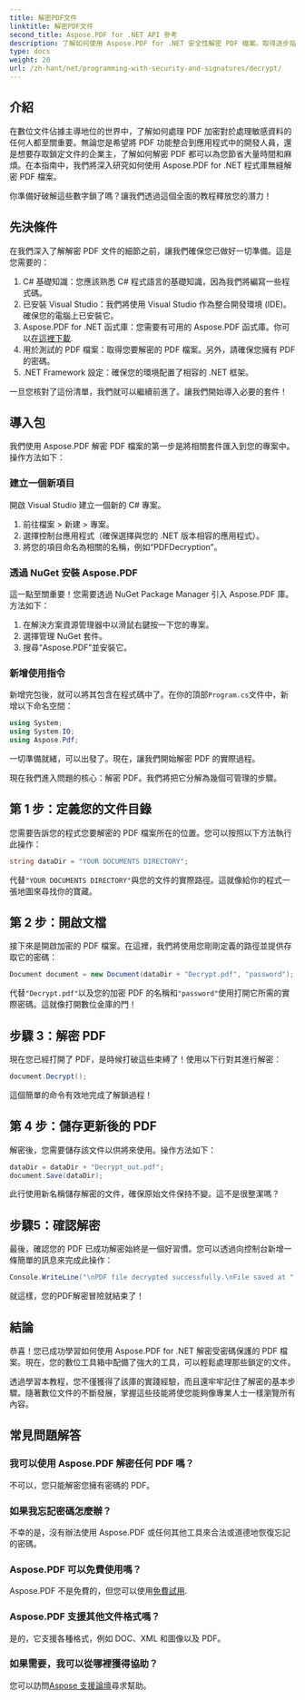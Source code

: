 ```yaml
---
title: 解密PDF文件
linktitle: 解密PDF文件
second_title: Aspose.PDF for .NET API 參考
description: 了解如何使用 Aspose.PDF for .NET 安全性解密 PDF 檔案。取得逐步指導以增強您的文件管理技能。
type: docs
weight: 20
url: /zh-hant/net/programming-with-security-and-signatures/decrypt/
---
```

## 介紹

在數位文件佔據主導地位的世界中，了解如何處理 PDF 加密對於處理敏感資料的任何人都至關重要。無論您是希望將 PDF 功能整合到應用程式中的開發人員，還是想要存取鎖定文件的企業主，了解如何解密 PDF 都可以為您節省大量時間和麻煩。在本指南中，我們將深入研究如何使用 Aspose.PDF for .NET 程式庫無縫解密 PDF 檔案。 

你準備好破解這些數字鎖了嗎？讓我們透過這個全面的教程釋放您的潛力！

## 先決條件

在我們深入了解解密 PDF 文件的細節之前，讓我們確保您已做好一切準備。這是您需要的：

1. C# 基礎知識：您應該熟悉 C# 程式語言的基礎知識，因為我們將編寫一些程式碼。
2. 已安裝 Visual Studio：我們將使用 Visual Studio 作為整合開發環境 (IDE)。確保您的電腦上已安裝它。
3.  Aspose.PDF for .NET 函式庫：您需要有可用的 Aspose.PDF 函式庫。你可以[在這裡下載](https://releases.aspose.com/pdf/net/).
4. 用於測試的 PDF 檔案：取得您要解密的 PDF 檔案。另外，請確保您擁有 PDF 的密碼。 
5. .NET Framework 設定：確保您的環境配置了相容的 .NET 框架。

一旦您核對了這份清單，我們就可以繼續前進了。讓我們開始導入必要的套件！

## 導入包

我們使用 Aspose.PDF 解密 PDF 檔案的第一步是將相關套件匯入到您的專案中。操作方法如下：

### 建立一個新項目

開啟 Visual Studio 建立一個新的 C# 專案。

1. 前往檔案 > 新建 > 專案。
2. 選擇控制台應用程式（確保選擇與您的 .NET 版本相容的應用程式）。
3. 將您的項目命名為相關的名稱，例如“PDFDecryption”。

### 透過 NuGet 安裝 Aspose.PDF

這一點至關重要！您需要透過 NuGet Package Manager 引入 Aspose.PDF 庫。方法如下：

1. 在解決方案資源管理器中以滑鼠右鍵按一下您的專案。
2. 選擇管理 NuGet 套件。
3. 搜尋“Aspose.PDF”並安裝它。

### 新增使用指令

新增完包後，就可以將其包含在程式碼中了。在你的頂部`Program.cs`文件中，新增以下命名空間：

```csharp
using System;
using System.IO;
using Aspose.Pdf;
```

一切準備就緒，可以出發了。現在，讓我們開始解密 PDF 的實際過程。

現在我們進入問題的核心：解密 PDF。我們將把它分解為幾個可管理的步驟。

## 第 1 步：定義您的文件目錄

您需要告訴您的程式您要解密的 PDF 檔案所在的位置。您可以按照以下方法執行此操作：

```csharp
string dataDir = "YOUR DOCUMENTS DIRECTORY";
```

代替`"YOUR DOCUMENTS DIRECTORY"`與您的文件的實際路徑。這就像給你的程式一張地圖來尋找你的寶藏。

## 第 2 步：開啟文檔

接下來是開啟加密的 PDF 檔案。在這裡，我們將使用您剛剛定義的路徑並提供存取它的密碼：

```csharp
Document document = new Document(dataDir + "Decrypt.pdf", "password");
```

代替`"Decrypt.pdf"`以及您的加密 PDF 的名稱和`"password"`使用打開它所需的實際密碼。這就像打開數位金庫的門！

## 步驟 3：解密 PDF

現在您已經打開了 PDF，是時候打破這些束縛了！使用以下行對其進行解密：

```csharp
document.Decrypt();
```

這個簡單的命令有效地完成了解鎖過程！

## 第 4 步：儲存更新後的 PDF

解密後，您需要儲存該文件以供將來使用。操作方法如下：

```csharp
dataDir = dataDir + "Decrypt_out.pdf";
document.Save(dataDir);
```

此行使用新名稱儲存解密的文件，確保原始文件保持不變。這不是很整潔嗎？

## 步驟5：確認解密

最後，確認您的 PDF 已成功解密始終是一個好習慣。您可以透過向控制台新增一條簡單的訊息來完成此操作：

```csharp
Console.WriteLine("\nPDF file decrypted successfully.\nFile saved at " + dataDir);
```

就這樣，您的PDF解密冒險就結束了！

## 結論

恭喜！您已成功學習如何使用 Aspose.PDF for .NET 解密受密碼保護的 PDF 檔案。現在，您的數位工具箱中配備了強大的工具，可以輕鬆處理那些鎖定的文件。

透過學習本教程，您不僅獲得了該庫的實踐經驗，而且還牢牢記住了解密的基本步驟。隨著數位文件的不斷發展，掌握這些技能將使您能夠像專業人士一樣瀏覽所有內容。

## 常見問題解答

### 我可以使用 Aspose.PDF 解密任何 PDF 嗎？
不可以，您只能解密您擁有密碼的 PDF。

### 如果我忘記密碼怎麼辦？
不幸的是，沒有辦法使用 Aspose.PDF 或任何其他工具來合法或道德地恢復忘記的密碼。

### Aspose.PDF 可以免費使用嗎？
 Aspose.PDF 不是免費的，但您可以使用[免費試用](https://releases.aspose.com/).

### Aspose.PDF 支援其他文件格式嗎？
是的，它支援各種格式，例如 DOC、XML 和圖像以及 PDF。

### 如果需要，我可以從哪裡獲得協助？
您可以訪問[Aspose 支援論壇](https://forum.aspose.com/c/pdf/10)尋求幫助。